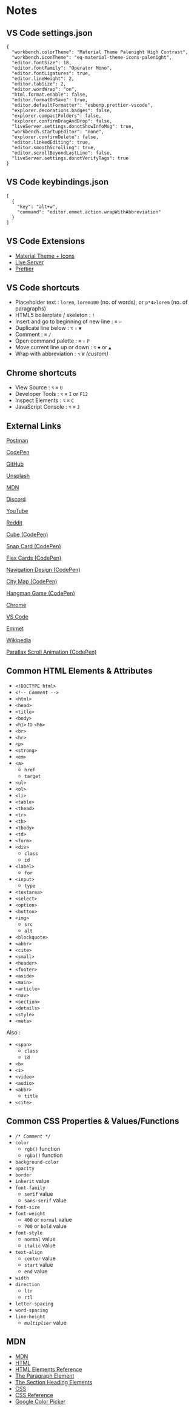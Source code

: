 # Notes

## VS Code settings.json
```
{
  "workbench.colorTheme": "Material Theme Palenight High Contrast",
  "workbench.iconTheme": "eq-material-theme-icons-palenight",
  "editor.fontSize": 18,
  "editor.fontFamily": "Operator Mono",
  "editor.fontLigatures": true,
  "editor.lineHeight": 2,
  "editor.tabSize": 2,
  "editor.wordWrap": "on",
  "html.format.enable": false,
  "editor.formatOnSave": true,
  "editor.defaultFormatter": "esbenp.prettier-vscode",
  "explorer.decorations.badges": false,
  "explorer.compactFolders": false,
  "explorer.confirmDragAndDrop": false,
  "liveServer.settings.donotShowInfoMsg": true,
  "workbench.startupEditor": "none",
  "explorer.confirmDelete": false,
  "editor.linkedEditing": true,
  "editor.smoothScrolling": true,
  "editor.scrollBeyondLastLine": false,
  "liveServer.settings.donotVerifyTags": true
}
```

## VS Code keybindings.json

```
[
  {
    "key": "alt+w",
    "command": "editor.emmet.action.wrapWithAbbreviation"
  }
]
```

## VS Code Extensions

- [Material Theme + Icons](https://material-theme-website.vercel.app)
- [Live Server](https://ritwickdey.github.io/vscode-live-server)
- [Prettier](https://prettier.io)

## VS Code shortcuts

- Placeholder text : `lorem`, `lorem100` (no. of words), or `p*4>lorem` (no. of paragraphs)
- HTML5 boilerplate / skeleton : `!`
- Insert and go to beginning of new line : `⌘` `⏎`
- Duplicate line below : `⌥` `⇧` `▼`
- Comment : `⌘` `/`
- Open command palette : `⌘` `⇧` `P`
- Move current line up or down : `⌥` `▼` or `▲`
- Wrap with abbreviation : `⌥` `W` *(custom)*

## Chrome shortcuts

- View Source : `⌥` `⌘` `U`
- Developer Tools : `⌥` `⌘` `I` or `F12`
- Inspect Elements : `⌥` `⌘` `C`
- JavaScript Console : `⌥` `⌘` `J`

## External Links

[Postman](https://postman.com)

[CodePen](https://codepen.com)

[GitHub](https://github.com)

[Unsplash](https://unsplash.com)

[MDN](https://developer.mozilla.org)

[Discord](https://discord.gg/NXZUVuFUjB)

[YouTube](https://youtube.com/@ColtSteeleCode)

[Reddit](https://reddit.com)

[Cube (CodePen)](https://codepen.io/bsehovac/pen/EMyWVv)

[Snap Card (CodePen)](https://codepen.io/josfabre/pen/poZdJga)

[Flex Cards (CodePen)](https://codepen.io/z-/pen/OBPJKK)

[Navigation Design (CodePen)](https://codepen.io/Saramazal/pen/LYyywNb)

[City Map (CodePen)](https://codepen.io/jesperkc/pen/poZaxgN)

[Hangman Game (CodePen)](https://codepen.io/cathydutton/pen/JjpxMm)

[Chrome](https://google.com/chrome)

[VS Code](https://code.visualstudio.com)

[Emmet](https://emmet.io)

[Wikipedia](https://wikipedia.org)

[Parallax Scroll Animation (CodePen)](https://codepen.io/isladjan/pen/abdyPBw)

## Common HTML Elements & Attributes

- `<!DOCTYPE html>`
- *`<!-- Comment -->`*
- `<html>`
- `<head>`
- `<title>`
- `<body>`
- `<h1>` to `<h6>`
- `<br>`
- `<hr>`
- `<p>`
- `<strong>`
- `<em>`
- `<a>`
  - `href`
  - `target`
- `<ul>`
- `<ol>`
- `<li>`
- `<table>`
- `<thead>`
- `<tr>`
- `<th>`
- `<tbody>`
- `<td>`
- `<form>`
- `<div>`
  - `class`
  - `id`
- `<label>`
  - `for`
- `<input>`
  - `type`
- `<textarea>`
- `<select>`
- `<option>`
- `<button>`
- `<img>`
  - `src`
  - `alt`
- `<blockquote>`
- `<abbr>`
- `<cite>`
- `<small>`
- `<header>`
- `<footer>`
- `<aside>`
- `<main>`
- `<article>`
- `<nav>`
- `<section>`
- `<details>`
- `<style>`
- `<meta>`

Also :

- `<span>`
  - `class`
  - `id`
- `<b>`
- `<i>`
- `<video>`
- `<audio>`
- `<abbr>`
  - `title`
- `<cite>`

## Common CSS Properties & Values/Functions

- *`/* Comment */`*
- `color`
  - `rgb()` function
  - `rgba()` function
- `background-color`
- `opacity`
- `border`
- `inherit` value
- `font-family`
  - `serif` value
  - `sans-serif` value
- `font-size`
- `font-weight`
  - `400` or `normal` value
  - `700` or `bold` value
- `font-style`
  - `normal` value
  - `italic` value
- `text-align`
  - `center` value
  - `start` value
  - `end` value
- `width`
- `direction`
  - `ltr`
  - `rtl`
- `letter-spacing`
- `word-spacing`
- `line-height`
  - *`multiplier`* value

## MDN

- [MDN](https://developer.mozilla.org)
- [HTML](https://developer.mozilla.org/en-US/docs/Web/HTML)
- [HTML Elements Reference](https://developer.mozilla.org/en-US/docs/Web/HTML/Element)
- [The Paragraph Element](https://developer.mozilla.org/en-US/docs/Web/HTML/Element/p)
- [The Section Heading Elements](https://developer.mozilla.org/en-US/docs/Web/HTML/Element/Heading_Elements)
- [CSS](https://developer.mozilla.org/en-US/docs/Web/CSS)
- [CSS Reference](https://developer.mozilla.org/en-US/docs/Web/CSS/Reference)
- [Google Color Picker](https://g.co/kgs/jxq4ey)
